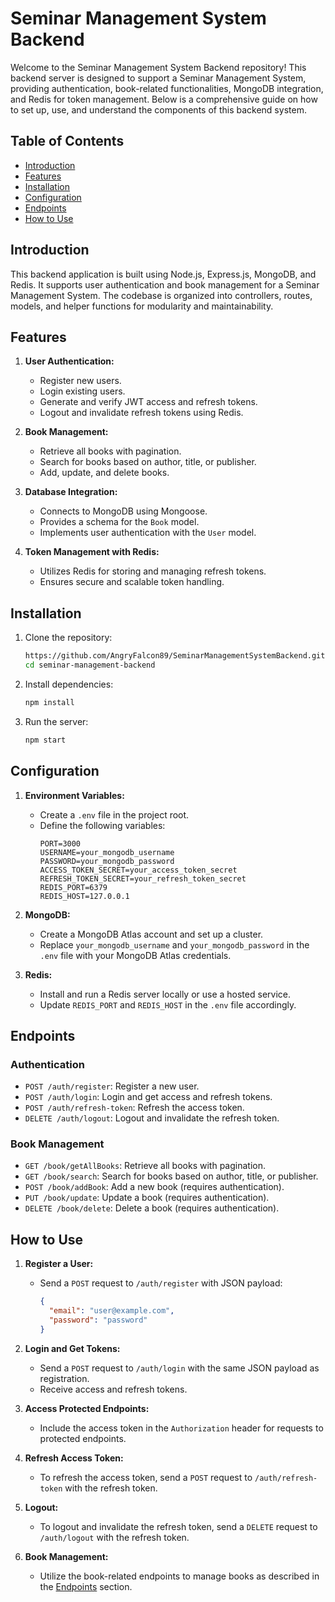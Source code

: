# Seminar Management System Backend

Welcome to the Seminar Management System Backend repository! This backend server is designed to support a Seminar Management System, providing authentication, book-related functionalities, MongoDB integration, and Redis for token management. Below is a comprehensive guide on how to set up, use, and understand the components of this backend system.

## Table of Contents

- [Introduction](#introduction)
- [Features](#features)
- [Installation](#installation)
- [Configuration](#configuration)
- [Endpoints](#endpoints)
- [How to Use](#how-to-use)
  
## Introduction

This backend application is built using Node.js, Express.js, MongoDB, and Redis. It supports user authentication and book management for a Seminar Management System. The codebase is organized into controllers, routes, models, and helper functions for modularity and maintainability.

## Features

1. **User Authentication:**
   - Register new users.
   - Login existing users.
   - Generate and verify JWT access and refresh tokens.
   - Logout and invalidate refresh tokens using Redis.

2. **Book Management:**
   - Retrieve all books with pagination.
   - Search for books based on author, title, or publisher.
   - Add, update, and delete books.

3. **Database Integration:**
   - Connects to MongoDB using Mongoose.
   - Provides a schema for the `Book` model.
   - Implements user authentication with the `User` model.

4. **Token Management with Redis:**
   - Utilizes Redis for storing and managing refresh tokens.
   - Ensures secure and scalable token handling.

## Installation

1. Clone the repository:
   ```bash
   https://github.com/AngryFalcon89/SeminarManagementSystemBackend.git
   cd seminar-management-backend
   ```

2. Install dependencies:
   ```bash
   npm install
   ```

3. Run the server:
   ```bash
   npm start
   ```

## Configuration

1. **Environment Variables:**
   - Create a `.env` file in the project root.
   - Define the following variables:
     ```env
     PORT=3000
     USERNAME=your_mongodb_username
     PASSWORD=your_mongodb_password
     ACCESS_TOKEN_SECRET=your_access_token_secret
     REFRESH_TOKEN_SECRET=your_refresh_token_secret
     REDIS_PORT=6379
     REDIS_HOST=127.0.0.1
     ```

2. **MongoDB:**
   - Create a MongoDB Atlas account and set up a cluster.
   - Replace `your_mongodb_username` and `your_mongodb_password` in the `.env` file with your MongoDB Atlas credentials.

3. **Redis:**
   - Install and run a Redis server locally or use a hosted service.
   - Update `REDIS_PORT` and `REDIS_HOST` in the `.env` file accordingly.

## Endpoints

### Authentication

- `POST /auth/register`: Register a new user.
- `POST /auth/login`: Login and get access and refresh tokens.
- `POST /auth/refresh-token`: Refresh the access token.
- `DELETE /auth/logout`: Logout and invalidate the refresh token.

### Book Management

- `GET /book/getAllBooks`: Retrieve all books with pagination.
- `GET /book/search`: Search for books based on author, title, or publisher.
- `POST /book/addBook`: Add a new book (requires authentication).
- `PUT /book/update`: Update a book (requires authentication).
- `DELETE /book/delete`: Delete a book (requires authentication).

## How to Use

1. **Register a User:**
   - Send a `POST` request to `/auth/register` with JSON payload:
     ```json
     {
       "email": "user@example.com",
       "password": "password"
     }
     ```

2. **Login and Get Tokens:**
   - Send a `POST` request to `/auth/login` with the same JSON payload as registration.
   - Receive access and refresh tokens.

3. **Access Protected Endpoints:**
   - Include the access token in the `Authorization` header for requests to protected endpoints.

4. **Refresh Access Token:**
   - To refresh the access token, send a `POST` request to `/auth/refresh-token` with the refresh token.

5. **Logout:**
   - To logout and invalidate the refresh token, send a `DELETE` request to `/auth/logout` with the refresh token.

6. **Book Management:**
   - Utilize the book-related endpoints to manage books as described in the [Endpoints](#endpoints) section.
